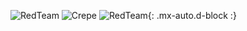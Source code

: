 ![RedTeam](https://i.imgur.com/qbnFyVL.png)
![Crepe](https://i.imgur.com/qbnFyVL.png)
![RedTeam](https://i.imgur.com/75vjx6B.png){: .mx-auto.d-block :}
